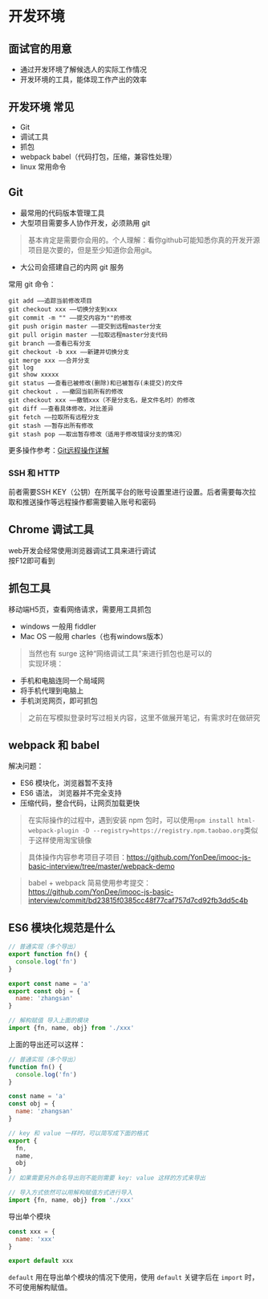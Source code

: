 # 开发环境
## 面试官的用意
- 通过开发环境了解候选人的实际工作情况
- 开发环境的工具，能体现工作产出的效率

## 开发环境 常见
- Git
- 调试工具
- 抓包
- webpack babel（代码打包，压缩，兼容性处理）
- linux 常用命令

## Git
- 最常用的代码版本管理工具
- 大型项目需要多人协作开发，必须熟用 git
> 基本肯定是需要你会用的。个人理解：看你github可能知悉你真的开发开源项目是次要的，但是至少知道你会用git。
- 大公司会搭建自己的内网 git 服务  

常用 git 命令：
```
git add ——追踪当前修改项目
git checkout xxx ——切换分支到xxx
git commit -m "" ——提交内容为""的修改
git push origin master ——提交到远程master分支
git pull origin master ——拉取远程master分支代码
git branch ——查看已有分支
git checkout -b xxx ——新建并切换分支
git merge xxx ——合并分支
git log
git show xxxxx
git status ——查看已被修改(删除)和已被暂存(未提交)的文件
git checkout . ——撤回当前所有的修改
git checkout xxx ——撤销xxx（不是分支名，是文件名时）的修改
git diff ——查看具体修改，对比差异
git fetch ——拉取所有远程分支
git stash ——暂存出所有修改
git stash pop ——取出暂存修改（适用于修改错误分支的情况）
```
更多操作参考：[Git远程操作详解](https://www.ruanyifeng.com/blog/2014/06/git_remote.html)
### SSH 和 HTTP
前者需要SSH KEY（公钥）在所属平台的账号设置里进行设置。后者需要每次拉取和推送操作等远程操作都需要输入账号和密码


## Chrome 调试工具
web开发会经常使用浏览器调试工具来进行调试  
按F12即可看到

## 抓包工具
移动端H5页，查看网络请求，需要用工具抓包
- windows 一般用 fiddler
- Mac OS 一般用 charles（也有windows版本）
> 当然也有 surge 这种“网络调试工具”来进行抓包也是可以的  
实现环境：
- 手机和电脑连同一个局域网
- 将手机代理到电脑上
- 手机浏览网页，即可抓包
> 之前在写模拟登录时写过相关内容，这里不做展开笔记，有需求时在做研究

## webpack 和 babel
解决问题：
- ES6 模块化，浏览器暂不支持
- ES6 语法， 浏览器并不完全支持
- 压缩代码，整合代码，让网页加载更快

> 在实际操作的过程中，遇到安装 npm 包时，可以使用`npm install html-webpack-plugin -D --registry=https://registry.npm.taobao.org`类似于这样使用淘宝镜像

> 具体操作内容参考项目子项目：https://github.com/YonDee/imooc-js-basic-interview/tree/master/webpack-demo  


> babel + webpack 简易使用参考提交：https://github.com/YonDee/imooc-js-basic-interview/commit/bd23815f0385cc48f77caf757d7cd92fb3dd5c4b

## ES6 模块化规范是什么
```javascript
// 普通实现（多个导出）
export function fn() {
  console.log('fn')
}

export const name = 'a'
export const obj = {
  name: 'zhangsan'
}

// 解构赋值 导入上面的模块
import {fn, name, obj} from './xxx'
```
上面的导出还可以这样：
```javascript
// 普通实现（多个导出）
function fn() {
  console.log('fn')
}

const name = 'a'
const obj = {
  name: 'zhangsan'
}

// key 和 value 一样时，可以简写成下面的格式
export {
  fn,
  name,
  obj
}
// 如果需要另外命名导出则不能则需要 key: value 这样的方式来导出

// 导入方式依然可以用解构赋值方式进行导入
import {fn, name, obj} from './xxx'
```
导出单个模块
```javascript
const xxx = {
  name: 'xxx'
}

export default xxx
```
`default` 用在导出单个模块的情况下使用，使用 `default` 关键字后在 `import` 时，不可使用解构赋值。


